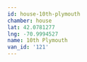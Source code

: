 ```yaml
---
id: house-10th-plymouth
chamber: house
lat: 42.0781277
lng: -70.9994527
name: 10th Plymouth
van_id: '121'
---
```

